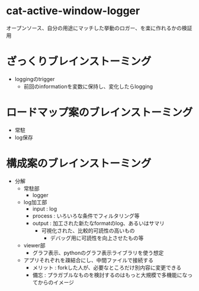 # cat-active-window-logger
オープンソース、自分の用途にマッチした挙動のロガー、を楽に作れるかの検証用

# ざっくりブレインストーミング
- loggingのtrigger
    - 前回のinformationを変数に保持し、変化したらlogging

# ロードマップ案のブレインストーミング
- 常駐
- log保存

# 構成案のブレインストーミング
- 分解
    - 常駐部
        - logger
    - log加工部
        - input : log
        - process : いろいろな条件でフィルタリング等
        - output : 加工された新たなformatのlog、あるいはサマリ
            - 可視化された、比較的可読性の高いもの
                - デバッグ用に可読性を向上させたもの等
    - viewer部
        - グラフ表示、pythonのグラフ表示ライブラリを使う想定
    - アプリそれぞれを疎結合にし、中間ファイルで接続する
        - メリット : forkした人が、必要なところだけ別内容に変更できる
        - 備忘 : プラガブルなものを検討するのはもっと大規模で多機能になってからのイメージ
